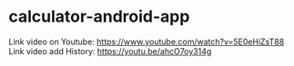 # calculator-android-app

Link video on Youtube: https://www.youtube.com/watch?v=5E0eHiZsT88
Link video add History: https://youtu.be/ahcO7oy314g
